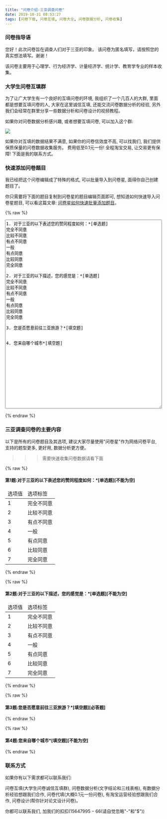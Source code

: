 ```yaml
---
title: "问卷介绍-三亚调查问卷"
date: 2019-10-31 08:53:27
tags: [问卷下载, 问卷互填, 问卷大全, 问卷数据分析, 问卷收集]
---
```


### 问卷指导语

您好！此次问卷旨在调查人们对于三亚的印象。
该问卷为匿名填写，请按照您的真实想法填写。谢谢！

该问卷主要用于心理学、行为经济学、计量经济学、统计学、教育学专业的样本收集。

<!-- more -->


### 大学生问卷互填群

为了让广大学生有一个良好的互填问卷的环境, 我组织了一个几百人的大群, 里面都是想要互填问卷的人, 大家在这里诚信互填, 
还能交流问卷数据分析的经验, 另外我们会经常在群里分享一些数据分析和问卷设计的视频教程。

如果你对问卷数据分析感兴趣, 或者想要互填问卷, 可以加入这个群:

<img src="/images/问卷互填群二维码.png">

如果你对互填的数据结果不满意, 如果你的问卷信效度不高, 可以找我们, 我们提供保质保量的问卷数据收集服务。 
费用低至0.1元一份! 全程淘宝交易, 让交易更有保障! 下面是我的联系方式。



### 快速添加问卷题目

我已经把这个问卷编辑成了特殊的格式, 可以批量导入到问卷星, 面得你自己创建题目了。

你只需要将下面的题目复制到问卷星的题目编辑页面即可, 想知道如何快速导入问卷星题目, 可以看这篇文章: [问卷星如何快速批量添加题目](https://mlln.cn/2019/06/01/%E9%97%AE%E5%8D%B7%E6%98%9F%E5%A6%82%E4%BD%95%E5%BF%AB%E9%80%9F%E6%B7%BB%E5%8A%A0%E6%89%B9%E9%87%8F%E9%A2%98%E7%9B%AE/index.html)。

{% raw %}
<textarea rows="40" style="width: 100%;">1. 对于三亚的以下表述您的赞同程度如何：*[单选题]
完全不同意
比较不同意
有点不同意
一般
有点同意
比较同意
完全同意

2. 对于三亚的以下描述，您的感觉是：*[单选题]
完全不同意
比较不同意
有点不同意
一般
有点同意
比较同意
完全同意

3. 您是否愿意前往三亚旅游？*[填空题]


4. 您来自哪个城市*[填空题]
</textarea>
{% endraw %}

### 三亚调查问卷的主要内容

以下是所有的问卷题目及其选项, 建议大家尽量使用"问卷星"作为网络问卷平台, 支持的题型更多, 更好用, 数据分析更方便。

>>> 需要快速收集问卷数据请看下面


{% raw %}
<div class="qitem">
<h4>第1题:对于三亚的以下表述您的赞同程度如何：*[单选题][不能为空]</h4>

<table class="table">
<thead>
<tr><td>选项值</td><td>选项标签</td></tr>
</thead>
<tbody>
<tr><td>1</td><td>完全不同意</td></tr>
<tr><td>2</td><td>比较不同意</td></tr>
<tr><td>3</td><td>有点不同意</td></tr>
<tr><td>4</td><td>一般</td></tr>
<tr><td>5</td><td>有点同意</td></tr>
<tr><td>6</td><td>比较同意</td></tr>
<tr><td>7</td><td>完全同意</td></tr>
</tbody>
</table>

</div>
{% endraw %}


{% raw %}
<div class="qitem">
<h4>第2题:对于三亚的以下描述，您的感觉是：*[单选题][不能为空]</h4>

<table class="table">
<thead>
<tr><td>选项值</td><td>选项标签</td></tr>
</thead>
<tbody>
<tr><td>1</td><td>完全不同意</td></tr>
<tr><td>2</td><td>比较不同意</td></tr>
<tr><td>3</td><td>有点不同意</td></tr>
<tr><td>4</td><td>一般</td></tr>
<tr><td>5</td><td>有点同意</td></tr>
<tr><td>6</td><td>比较同意</td></tr>
<tr><td>7</td><td>完全同意</td></tr>
</tbody>
</table>

</div>
{% endraw %}


{% raw %}
<div class="qitem">
<h4>第3题:您是否愿意前往三亚旅游？*[填空题][必答题]</h4>

</div>
{% endraw %}


{% raw %}
<div class="qitem">
<h4>第4题:您来自哪个城市*[填空题][不能为空]</h4>

</div>
{% endraw %}



<!-- ---
title: 心理教育医学的问卷免费下载
date: 2019-05-23 08:59:15
tags: [问卷星, 问卷网, 问卷下载, 问卷互填, 问卷设计, 问卷模板, 毕业问卷, 问卷数据分析, 问卷代填, ]
--- -->

### 联系方式
 
如果你有以下需求都可以联系我们:

问卷互填(大学生问卷诚信互填群), 问卷数据分析(文字结论和三线表格), 有数据分析经验想跟我们合作, 问卷代填(大概0.1元一份问卷), 有淘宝运营经验想跟我们合作, 问卷设计(帮你针对论文设计问卷)。

你都可以联系我们, 加我们的扣扣($15647995-66$(请自觉忽略"-"和"$"))

